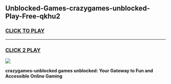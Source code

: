 
## Unblocked-Games-crazygames-unblocked-Play-Free-qkhu2
<h3>
<a href="https://premium76.site?title=crazygames-unblocked&ref=23A">CLICK TO PLAY</a></h3>
<hr>

<h3>
<a href="https://premium76.site?title=crazygames-unblocked&ref=23A">CLICK 2 PLAY</a>
  
</h3>

<a href="https://premium76.site?title=crazygames-unblocked&ref=23A"><img src="https://clearcache.store/games.png"></a>


**crazygames-unblocked games unblocked: Your Gateway to Fun and Accessible Online Gaming**
